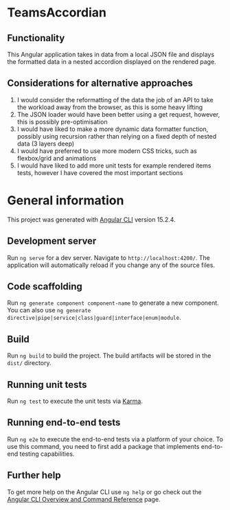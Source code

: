 # TeamsAccordian

## Functionality

This Angular application takes in data from a local JSON file and displays the formatted data in a nested accordion displayed on the rendered page.

## Considerations for alternative approaches

1. I would consider the reformatting of the data the job of an API to take the workload away from the browser, as this is some heavy lifting
2. The JSON loader would have been better using a get request, however, this is possibly pre-optimisation
3. I would have liked to make a more dynamic data formatter function, possibly using recursion rather than relying on a fixed depth of nested data (3 layers deep)
4. I would have preferred to use more modern CSS tricks, such as flexbox/grid and animations
5. I would have liked to add more unit tests for example rendered items tests, however I have covered the most important sections

# General information

This project was generated with [Angular CLI](https://github.com/angular/angular-cli) version 15.2.4.

## Development server

Run `ng serve` for a dev server. Navigate to `http://localhost:4200/`. The application will automatically reload if you change any of the source files.

## Code scaffolding

Run `ng generate component component-name` to generate a new component. You can also use `ng generate directive|pipe|service|class|guard|interface|enum|module`.

## Build

Run `ng build` to build the project. The build artifacts will be stored in the `dist/` directory.

## Running unit tests

Run `ng test` to execute the unit tests via [Karma](https://karma-runner.github.io).

## Running end-to-end tests

Run `ng e2e` to execute the end-to-end tests via a platform of your choice. To use this command, you need to first add a package that implements end-to-end testing capabilities.

## Further help

To get more help on the Angular CLI use `ng help` or go check out the [Angular CLI Overview and Command Reference](https://angular.io/cli) page.
